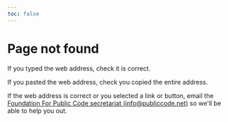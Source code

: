 ```yaml
---
toc: false
---
```


# Page not found

If you typed the web address, check it is correct.

If you pasted the web address, check you copied the entire address.

If the web address is correct or you selected a link or button, email the [Foundation For Public Code secretariat (info@publiccode.net)](mailto:info@publiccode.net) so we'll be able to help you out.
